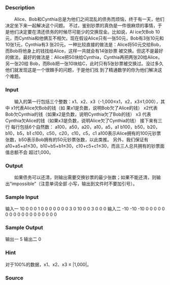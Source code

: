 
### Description
　　Alice、Bob和Cynthia总是为他们之间混乱的债务而烦恼，终于有一天，他们决定坐下来一起解决这个问题。
不过，鉴别钞票的真伪是一件很麻烦的事情，于是他们决定要在清还债务的时候尽可能少的交换现金。比如说，Al
ice欠Bob 10元，而Cynthia和他俩互不相欠。现在假设Alice只有一张50元，Bob有3张10元和10张1元，Cynthia有3
张20元。一种比较直接的做法是：Alice将50元交给Bob，而Bob将他身上的钱找给Alice，这样一共就会有14张钞票
被交换。但这不是最好的做法，最好的做法是：Alice把50块给Cynthia，Cynthia再把两张20给Alice，另一张20给
Bob，而Bob把一张10块给C，此时只有5张钞票被交换过。没过多久他们就发现这是一个很棘手的问题，于是他们找
到了精通数学的你为他们解决这个难题。
### Input
　　输入的第一行包括三个整数：x1、x2、x3（-1,000≤x1，x2，x3≤1,000），其中 x1代表Alice欠Bob的钱（如
果x1是负数，说明Bob欠了Alice的钱） x2代表Bob欠Cynthia的钱（如果x2是负数，说明Cynthia欠了Bob的钱） x3
代表Cynthia欠Alice的钱（如果x3是负数，说明Alice欠了Cynthia的钱）
接下来有三行
每行包括6个自然数： 
a100，a50，a20，a10，a5，a1 
b100，b50，b20，b10，b5，b1 
c100，c50，c20，c10，c5，c1 
a100表示Alice拥有的100元钞票张数，b50表示Bob拥有的50元钞票张数，以此类推。
另外，我们保证有a10+a5+a1≤30，b10+b5+b1≤30，c10+c5+c1≤30，而且三人总共拥有的钞票面值总额不会
超过1,000。


### Output
　　如果债务可以还清，则输出需要交换钞票的最少张数；如果不能还清，则输出“impossible”（注意单词全部
小写，输出到文件时不要加引号）。
### Sample Input
输入一 
10 0 0 
0 1 0 0 0 0 
0 0 0 3 0 10
 0 0 3 0 0 0 
输入二 
-10 -10 -10 
0 0 0 0 0 0 
0 0 0 0 0 0 
0 0 0 0 0 0 
### Sample Output
输出一
5
输出二
0
### Hint
对于100%的数据，x1、x2、x3 ≤ |1,000|。
### Source
